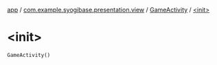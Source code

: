 [app](../../index.md) / [com.example.syogibase.presentation.view](../index.md) / [GameActivity](index.md) / [&lt;init&gt;](./-init-.md)

# &lt;init&gt;

`GameActivity()`